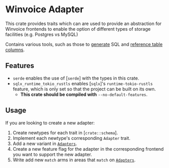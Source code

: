 # Winvoice Adapter

<!-- cargo-rdme start -->

This crate provides traits which can are used to provide an abstraction for Winvoice frontends
to enable the option of different types of storage facilities (e.g. Postgres vs MySQL)

Contains various tools, such as those to [generate](https://docs.rs/winvoice-adapter/latest/winvoice_adapter/fmt/) SQL and [reference table columns](https://docs.rs/winvoice-adapter/latest/winvoice_adapter/schema/columns/).

## Features

* `serde` enables the use of [`serde`] with the types in this crate.
* `sqlx_runtime_tokio_rustls` enables [`sqlx`]'s `runtime-tokio-rustls` feature, which is only set so that the project can be built on its own.
  * __This crate should be compiled with__ `--no-default-features`.

## Usage

If you are looking to create a new adapter:

1. Create newtypes for each trait in [`crate::schema`].
2. Implement each newtype's corresponding `Adapter` trait.
3. Add a new variant in [`Adapters`][adapters].
4. Create a new feature flag for the adapter in the corresponding frontend you want to support the new adapter.
5. Write add new `match` arms in areas that `match` on [`Adapters`][adapters].

[adapters]: winvoice_config::Adapters

<!-- cargo-rdme end -->
